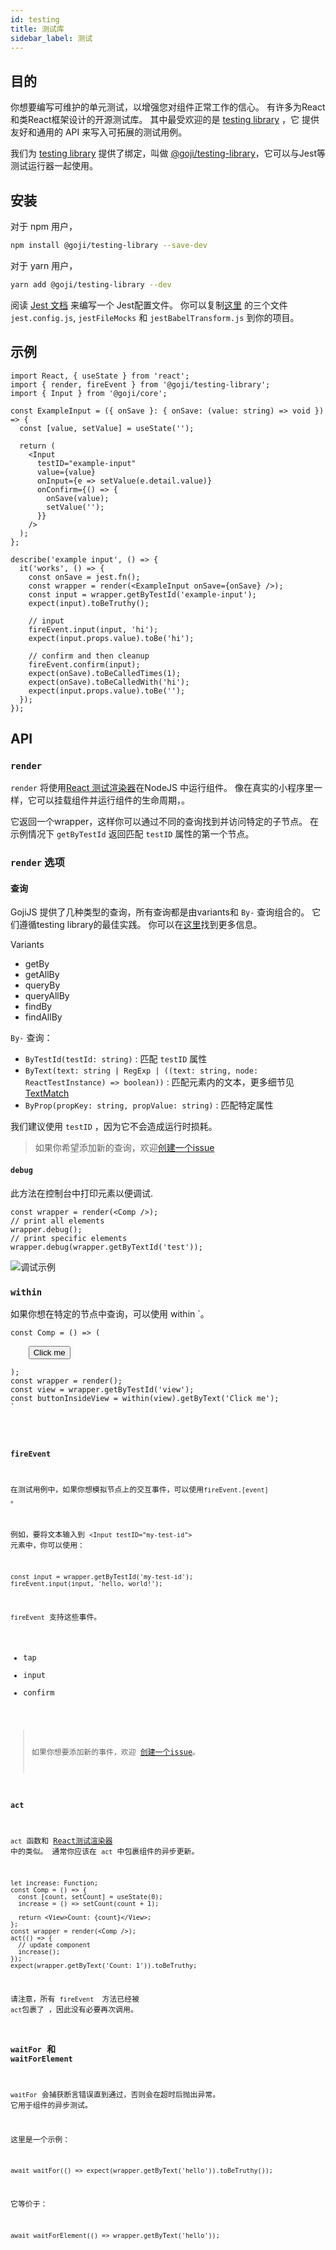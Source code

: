 ```yaml
---
id: testing
title: 测试库
sidebar_label: 测试
---
```


## 目的

你想要编写可维护的单元测试，以增强您对组件正常工作的信心。 有许多为React和类React框架设计的开源测试库。 其中最受欢迎的是 [testing library](https://testing-library.com/) ，它 提供友好和通用的 API 来写入可拓展的测试用例。

我们为 [testing library](https://testing-library.com/) 提供了绑定，叫做 [@goji/testing-library](https://www.npmjs.com/package/@goji/testing-library)，它可以与Jest等测试运行器一起使用。

## 安装

对于 npm 用户，

```bash
npm install @goji/testing-library --save-dev
```

对于 yarn 用户，

```bash
yarn add @goji/testing-library --dev
```

阅读 [Jest 文档](https://jestjs.io/) 来编写一个 Jest配置文件。 你可以复制[这里](https://github.com/airbnb/goji-js/tree/master/packages/demo-todomvc) 的三个文件 `jest.config.js`, `jestFileMocks` 和 `jestBabelTransform.js` 到你的项目。

## 示例

```tsx
import React, { useState } from 'react';
import { render, fireEvent } from '@goji/testing-library';
import { Input } from '@goji/core';

const ExampleInput = ({ onSave }: { onSave: (value: string) => void }) => {
  const [value, setValue] = useState('');

  return (
    <Input
      testID="example-input"
      value={value}
      onInput={e => setValue(e.detail.value)}
      onConfirm={() => {
        onSave(value);
        setValue('');
      }}
    />
  );
};

describe('example input', () => {
  it('works', () => {
    const onSave = jest.fn();
    const wrapper = render(<ExampleInput onSave={onSave} />);
    const input = wrapper.getByTestId('example-input');
    expect(input).toBeTruthy();

    // input
    fireEvent.input(input, 'hi');
    expect(input.props.value).toBe('hi');

    // confirm and then cleanup
    fireEvent.confirm(input);
    expect(onSave).toBeCalledTimes(1);
    expect(onSave).toBeCalledWith('hi');
    expect(input.props.value).toBe('');
  });
});
```

## API

### `render`

` render ` 将使用[React 测试渲染器](https://reactjs.org/docs/test-renderer.html)在NodeJS 中运行组件。 像在真实的小程序里一样，它可以挂载组件并运行组件的生命周期，。

它返回一个wrapper，这样你可以通过不同的查询找到并访问特定的子节点。 在示例情况下 `getByTestId` 返回匹配 `testID` 属性的第一个节点。

### ` render ` 选项

#### 查询

GojiJS 提供了几种类型的查询，所有查询都是由variants和 `By-` 查询组合的。 它们遵循testing library的最佳实践。 你可以在[这里](https://testing-library.com/docs/dom-testing-library/api-queries)找到更多信息。

Variants

- getBy
- getAllBy
- queryBy
- queryAllBy
- findBy
- findAllBy

`By-` 查询：

- `ByTestId(testId: string)` : 匹配 `testID` 属性
- `ByText(text: string | RegExp | ((text: string, node: ReactTestInstance) => boolean))` : 匹配元素内的文本，更多细节见 [TextMatch](https://testing-library.com/docs/queries/about/#textmatch)
- `ByProp(propKey: string, propValue: string)` : 匹配特定属性

我们建议使用 `testID` ，因为它不会造成运行时损耗。

> 如果你希望添加新的查询，欢迎[创建一个issue](https://github.com/airbnb/goji-js/issues)

#### `debug`

此方法在控制台中打印元素以便调试.

```tsx
const wrapper = render(<Comp />);
// print all elements
wrapper.debug();
// print specific elements
wrapper.debug(wrapper.getByTextId('test'));
```

![调试示例](https://user-images.githubusercontent.com/1812118/89996259-28396080-dcbd-11ea-9e4d-f031c65b835f.png)

### `within`

如果你想在特定的节点中查询，可以使用</code> within `。</p>

<pre><code class="tsx">const Comp = () => (
  <View testID="view">
    <Button>Click me</Button>
  </View>
);
const wrapper = render(<Comp />);
const view = wrapper.getByTestId('view');
const buttonInsideView = within(view).getByText('Click me');
`</pre>

### `fireEvent`

在测试用例中，如果你想模拟节点上的交互事件，可以使用`fireEvent.[event]` 。

例如，要将文本输入到 `<Input testID="my-test-id">` 元素中，你可以使用：

```tsx
const input = wrapper.getByTestId('my-test-id');
fireEvent.input(input, 'hello, world!');
```

` fireEvent ` 支持这些事件。

- tap
- input
- confirm

> 如果你想要添加新的事件，欢迎 [创建一个issue](https://github.com/airbnb/goji-js/issues)。

### `act`

`act` 函数和 [React测试渲染器](https://reactjs.org/docs/test-renderer.html#testrendereract) 中的类似。 通常你应该在 `act` 中包裹组件的异步更新。

```tsx
let increase: Function;
const Comp = () => {
  const [count, setCount] = useState(0);
  increase = () => setCount(count + 1);

  return <View>Count: {count}</View>;
};
const wrapper = render(<Comp />);
act(() => {
  // update component
  increase();
});
expect(wrapper.getByText('Count: 1')).toBeTruthy;
```

请注意，所有 `fireEvent ` 方法已经被 `act`包裹了 ，因此没有必要再次调用。

### `waitFor` 和 `waitForElement`

` waitFor ` 会捕获断言错误直到通过，否则会在超时后抛出异常。 它用于组件的异步测试。

这里是一个示例：

```tsx
await waitFor(() => expect(wrapper.getByText('hello')).toBeTruthy());
```

它等价于：

```tsx
await waitForElement(() => wrapper.getByText('hello'));
```
